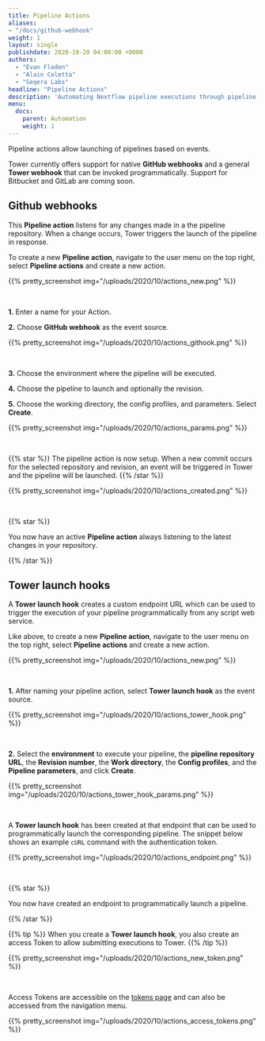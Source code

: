 ```yaml
---
title: Pipeline Actions
aliases:
- "/docs/github-webhook"
weight: 1
layout: single
publishdate: 2020-10-20 04:00:00 +0000
authors:
  - "Evan Floden"
  - "Alain Coletta"
  - "Seqera Labs"
headline: "Pipeline Actions"
description: 'Automating Nextflow pipeline executions through pipeline actions and webhooks with Nextflow Tower.'
menu:
  docs:
    parent: Automation
    weight: 1
---
```


Pipeline actions allow launching of pipelines based on events. 

Tower currently offers support for native **GitHub webhooks** and a general **Tower webhook** that can be invoked programmatically. Support for Bitbucket and GitLab are coming soon.

## Github webhooks

This **Pipeline action** listens for any changes made in a the pipeline repository. When a change occurs, Tower triggers the launch of the pipeline in response.

To create a new **Pipeline action**, navigate to the user menu on the top right, select **Pipeline actions** and create a new action.

{{% pretty_screenshot img="/uploads/2020/10/actions_new.png" %}}

<br>

**1.** Enter a name for your Action.

**2.** Choose **GitHub webhook** as the event source.

{{% pretty_screenshot img="/uploads/2020/10/actions_githook.png" %}}

<br>

**3.** Choose the environment where the pipeline will be executed.

**4.** Choose the pipeline to launch and optionally the revision.

**5.** Choose the working directory, the config profiles, and parameters. Select **Create**.

{{% pretty_screenshot img="/uploads/2020/10/actions_params.png" %}}

<br>

{{% star %}}
The pipeline action is now setup. When a new commit occurs for the selected repository and revision, an event will be triggered in Tower and the pipeline will be launched.
{{% /star %}}

{{% pretty_screenshot img="/uploads/2020/10/actions_created.png" %}}

<br>

{{% star %}}

You now have an active **Pipeline action** always listening to the latest changes in your repository.

{{% /star %}}

## Tower launch hooks

A **Tower launch hook** creates a custom endpoint URL which can be used to trigger the execution of your pipeline programmatically from any script web service.

Like above, to create a new **Pipeline action**, navigate to the user menu on the top right, select **Pipeline actions** and create a new action.

{{% pretty_screenshot img="/uploads/2020/10/actions_new.png" %}}

<br>

**1.** After naming your pipeline action, select **Tower launch hook** as the event source.

{{% pretty_screenshot img="/uploads/2020/10/actions_tower_hook.png" %}}

<br>

**2.** Select the **environment** to execute your pipeline, the **pipeline repository URL**, the **Revision number**, the **Work directory**, the **Config profiles**, and the **Pipeline parameters**, and click **Create**.

{{% pretty_screenshot img="/uploads/2020/10/actions_tower_hook_params.png" %}}

<br>

A **Tower launch hook** has been created at that endpoint that can be used to programmatically launch the corresponding pipeline. The snippet below shows an example `cURL` command with the authentication token.  

{{% pretty_screenshot img="/uploads/2020/10/actions_endpoint.png" %}}

<br>

{{% star %}}

You now have created an endpoint to programmatically launch a pipeline.

{{% /star %}}

{{% tip %}}
When you create a **Tower launch hook**, you also create an access Token to allow submitting executions to Tower.
{{% /tip %}}

{{% pretty_screenshot img="/uploads/2020/10/actions_new_token.png" %}}

<br>

Access Tokens are accessible on the [tokens page](https://tower.nf/tokens) and can also be accessed from the navigation menu.

{{% pretty_screenshot img="/uploads/2020/10/actions_access_tokens.png" %}}

<br>